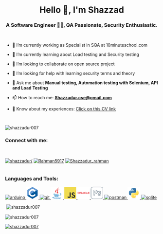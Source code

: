 <h1 align="center"> Hello 👋, I'm Shazzad </h1>
<h3 align="center"> A Software Engineer 👨‍💻, QA Passionate, Security Enthusiastic.</h3> <br> 


- 🔭 I’m currently working as Specialist in SQA at 10minuteschool.com
- 🌱 I’m currently learning about Load testing and Security testing 
- 👯 I’m looking to collaborate on open source project
- 🤔 I’m looking for help with learning security terms and theory
- 💬 Ask me about **Manual testing, Automation testing with Selenium, API and Load Testing**
- 📫 How to reach me: **Shazzadur.cse@gmail.com**

- 📄 Know about my experiences: [Click on this CV link](https://drive.google.com/file/d/1kJAQpnCDJMfrYoVHtpRW_fEkMtU-xLoq/view?usp=sharing)
<br>

<p align="left"> <img src="https://komarev.com/ghpvc/?username=shazzadur007&label=Profile%20views&color=green&style=flat" alt="shazzadur007" /> </p>

<h3 align="left">Connect with me:</h3><br>

<a href="https://www.linkedin.com/in/shazzadur/" target="blank"><img align="center" src="https://raw.githubusercontent.com/rahuldkjain/github-profile-readme-generator/master/src/images/icons/Social/linked-in-alt.svg" alt="shazzadur/" height="30" width="40" /></a> <a href="https://twitter.com/Rahman5917" target="blank"><img align="center" src="https://raw.githubusercontent.com/rahuldkjain/github-profile-readme-generator/master/src/images/icons/Social/twitter.svg" alt="Rahman5917" height="30" width="40" /></a>
<a href="https://www.hackerrank.com/Shazzadur_rahman" target="blank"><img align="center" src="https://raw.githubusercontent.com/rahuldkjain/github-profile-readme-generator/master/src/images/icons/Social/hackerrank.svg" alt="Shazzadur_rahman" height="30" width="40" /></a>
<br><br>
<h3 align="left">Languages and Tools:</h3>
<p align="left"><a href="https://www.arduino.cc/" target="_blank"> <img src="https://cdn.worldvectorlogo.com/logos/arduino-1.svg" alt="arduino" width="40" height="40"/> </a> <a href="https://www.cprogramming.com/" target="_blank"> <img src="https://raw.githubusercontent.com/devicons/devicon/master/icons/c/c-original.svg" alt="c" width="40" height="40"/> </a> <a href="https://git-scm.com/" target="_blank"> <img src="https://www.vectorlogo.zone/logos/git-scm/git-scm-icon.svg" alt="git" width="40" height="40"/>  <a href="https://www.java.com" target="_blank"> <img src="https://raw.githubusercontent.com/devicons/devicon/master/icons/java/java-original.svg" alt="java" width="40" height="40"/> </a> <a href="https://developer.mozilla.org/en-US/docs/Web/JavaScript" target="_blank"> <img src="https://raw.githubusercontent.com/devicons/devicon/master/icons/javascript/javascript-original.svg" alt="javascript" width="40" height="40"/> </a>  <a href="https://www.oracle.com/" target="_blank"> <img src="https://raw.githubusercontent.com/devicons/devicon/master/icons/oracle/oracle-original.svg" alt="oracle" width="40" height="40"/> </a> <a href="https://www.photoshop.com/en" target="_blank"> <img src="https://raw.githubusercontent.com/devicons/devicon/master/icons/photoshop/photoshop-line.svg" alt="photoshop" width="40" height="40"/> </a> <a href="https://postman.com" target="_blank"> <img src="https://www.vectorlogo.zone/logos/getpostman/getpostman-icon.svg" alt="postman" width="40" height="40"/> </a> <a href="https://www.python.org" target="_blank"> <img src="https://raw.githubusercontent.com/devicons/devicon/master/icons/python/python-original.svg" alt="python" width="40" height="40"/> </a>  <a href="https://www.sqlite.org/" target="_blank"> <img src="https://www.vectorlogo.zone/logos/sqlite/sqlite-icon.svg" alt="sqlite" width="40" height="40"/> </a> </p>

<p>&nbsp;<img align="center" src="https://github-readme-stats.vercel.app/api?username=shazzadur007&show_icons=true&locale=en" alt="shazzadur007" /></p>

<p><img align="center" src="https://github-readme-streak-stats.herokuapp.com/?user=shazzadur007&" alt="shazzadur007" /></p>


<p align="left"> <a href="https://github.com/ryo-ma/github-profile-trophy"><img src="https://github-profile-trophy.vercel.app/?username=shazzadur007" alt="shazzadur007" /></a> </p>
